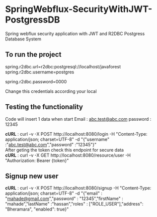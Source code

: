 # SpringWebflux-SecurityWithJWT-PostgressDB

Spring webflux security application with JWT and R2DBC Postgress Database System

## To run the project
spring.r2dbc.url=r2dbc:postgresql://localhost/javaforest     
spring.r2dbc.username=postgres   

spring.r2dbc.password=0000

Change this credentials according your local

## Testing the functionality
Code will insert 1 data when start
Email : abc.test@abc.com
password : 12345

**cURL** : curl -v -X POST http://localhost:8080/login -H "Content-Type: application/json; charset=UTF-8" -d "{\"username\" :\"abc.test@abc.com\",\"password\" :\"12345\"}"
<br />After geting the token check this endpoint for secure data  
**cURL** : curl -v -X GET http://localhost:8080/resource/user -H "Authorization: Bearer {token}"

## Signup new user
**cURL** : curl -v -X POST http://localhost:8080/signup -H "Content-Type: application/json; charset=UTF-8" -d "{\"email\" : \"mahade@gmail.com\",\"password\" : \"12345\",\"firstName\" : \"mahade\",\"lastName\" :\"hassan\",\"roles\" : [\"ROLE_USER\"],\"address\": \"Bheramara\", \"enabled\": true}"
